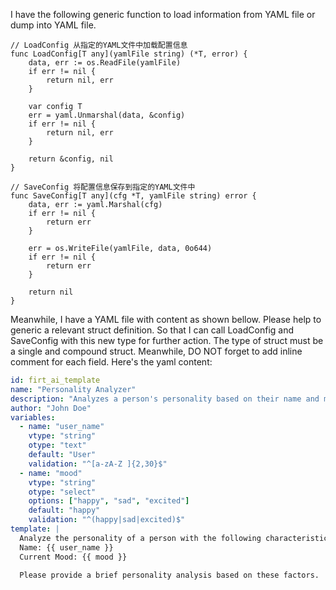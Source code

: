 I have the following generic function to load information from YAML file or dump into YAML file. 
```golang
// LoadConfig 从指定的YAML文件中加载配置信息
func LoadConfig[T any](yamlFile string) (*T, error) {
	data, err := os.ReadFile(yamlFile)
	if err != nil {
		return nil, err
	}

	var config T
	err = yaml.Unmarshal(data, &config)
	if err != nil {
		return nil, err
	}

	return &config, nil
}

// SaveConfig 将配置信息保存到指定的YAML文件中
func SaveConfig[T any](cfg *T, yamlFile string) error {
	data, err := yaml.Marshal(cfg)
	if err != nil {
		return err
	}

	err = os.WriteFile(yamlFile, data, 0o644)
	if err != nil {
		return err
	}

	return nil
}
```

Meanwhile, I have a YAML file with content as shown bellow. Please help to generic a relevant struct definition. So that I can call LoadConfig and SaveConfig with this new type for further action. The type of struct must be a single and compound struct. Meanwhile, DO NOT forget to add inline comment for each field. Here's the yaml content:
```YAML
id: firt_ai_template
name: "Personality Analyzer"
description: "Analyzes a person's personality based on their name and mood"
author: "John Doe"
variables:
  - name: "user_name"
    vtype: "string"
    otype: "text"
    default: "User"
    validation: "^[a-zA-Z ]{2,30}$"
  - name: "mood"
    vtype: "string"
    otype: "select"
    options: ["happy", "sad", "excited"]
    default: "happy"
    validation: "^(happy|sad|excited)$"
template: |
  Analyze the personality of a person with the following characteristics:
  Name: {{ user_name }}
  Current Mood: {{ mood }}

  Please provide a brief personality analysis based on these factors.
```
